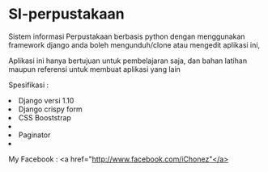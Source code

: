 # SI-perpustakaan


Sistem informasi Perpustakaan berbasis python dengan menggunakan framework django
anda boleh mengunduh/clone atau mengedit aplikasi ini, 

Aplikasi ini hanya bertujuan untuk pembelajaran saja, dan bahan latihan maupun referensi untuk membuat aplikasi yang lain

Spesifikasi :

<li>Django versi 1.10</li>
<li>Django crispy form</li>
<li>CSS Booststrap<li>
<li>Paginator<li>


My Facebook :
<a href="http://www.facebook.com/iChonez"</a>

